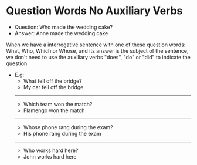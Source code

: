 # Question Words No Auxiliary Verbs

- Question: Who made the wedding cake?
- Answer: Anne made the wedding cake

When we have a interrogative sentence with one of these question words: What, Who, Which or Whose, and its answer is the subject of the sentence, we don't need to use the auxiliary verbs "does", "do" or "did" to indicate the question

- E.g:
  - What fell off the bridge?
  - My car fell off the bridge
  -----------------------
  - Which team won the match?
  - Flamengo won the match
  -----------------------
  - Whose phone rang during the exam?
  - His phone rang during the exam
  -----------------------
  - Who works hard here?
  - John works hard here
